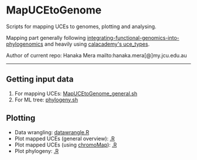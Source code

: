# MapUCEtoGenome

Scripts for mapping UCEs to genomes, plotting and analysing.

Mapping part generally following [integrating-functional-genomics-into-phylogenomics](https://github.com/matthewhvandam/integrating-functional-genomics-into-phylogenomics) and heavily using [calacademy's uce_types](https://github.com/calacademy-research/ccgutils/tree/master/uce_types).

Author of current repo: Hanaka Mera   mailto:hanaka.mera[@]my.jcu.edu.au

---

## Getting input data

1. For mapping UCEs: [MapUCEtoGenome_general.sh](https://github.com/mhanaka/MapUCEtoGenome/blob/main/MapUCEtoGenome_general.sh)
2. For ML tree: [phylogeny.sh](https://github.com/mhanaka/MapUCEtoGenome/blob/main/phylogeny.sh)

## Plotting

- Data wrangling: [datawrangle.R](https://github.com/mhanaka/MapUCEtoGenome/blob/main/datawrangle.R)
- Plot mapped UCEs (general overview): [.R](https://github.com/mhanaka/MapUCEtoGenome/blob/main/)
- Plot mapped UCEs (using [chromoMap](https://lakshay-anand.github.io/chromoMap/docs.html)): [.R](https://github.com/mhanaka/MapUCEtoGenome/blob/main/)
- Plot phylogeny: [.R](https://github.com/mhanaka/MapUCEtoGenome/blob/main/)

